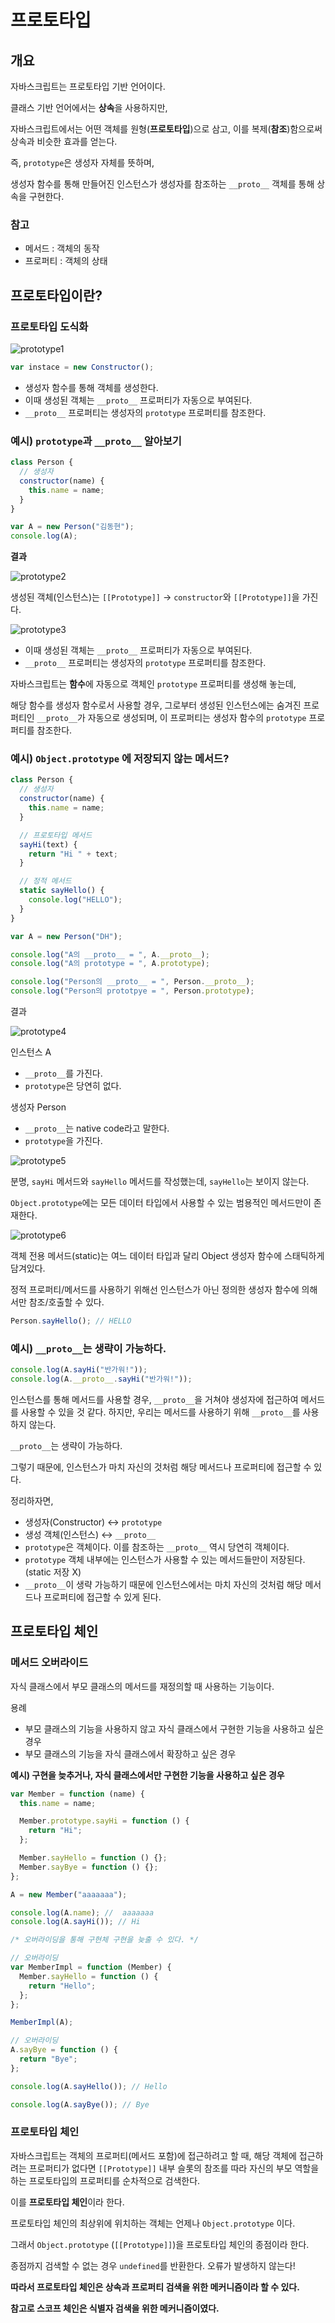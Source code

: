 # 프로토타입

## 개요

자바스크립트는 프로토타입 기반 언어이다.

클래스 기반 언어에서는 **상속**을 사용하지만,

자바스크립트에서는 어떤 객체를 원형(**프로토타입**)으로 삼고, 이를 복제(**참조**)함으로써 상속과 비슷한 효과를 얻는다.

즉, `prototype`은 생성자 자체를 뜻하며,

생성자 함수를 통해 만들어진 인스턴스가 생성자를 참조하는 `__proto__` 객체를 통해 상속을 구현한다.

### 참고

- 메서드 : 객체의 동작
- 프로퍼티 : 객체의 상태

## 프로토타입이란?

### 프로토타입 도식화

![prototype1](../image/prototype1.png)

```jsx
var instace = new Constructor();
```

- 생성자 함수를 통해 객체를 생성한다.
- 이때 생성된 객체는 `__proto__` 프로퍼티가 자동으로 부여된다.
- `__proto__` 프로퍼티는 생성자의 `prototype` 프로퍼티를 참조한다.

### 예시) `prototype`과 `__proto__` 알아보기

```jsx
class Person {
  // 생성자
  constructor(name) {
    this.name = name;
  }
}

var A = new Person("김동현");
console.log(A);
```

**결과**

![prototype2](../image/prototype2.png)

생성된 객체(인스턴스)는 `[[Prototype]]` → `constructor`와 `[[Prototype]]`을 가진다.

![prototype3](../image/prototype3.png)

- 이때 생성된 객체는 `__proto__` 프로퍼티가 자동으로 부여된다.
- `__proto__` 프로퍼티는 생성자의 `prototype` 프로퍼티를 참조한다.

자바스크립트는 **함수**에 자동으로 객체인 `prototype` 프로퍼티를 생성해 놓는데,

해당 함수를 생성자 함수로서 사용할 경우, 그로부터 생성된 인스턴스에는 숨겨진 프로퍼티인 `__proto__`가 자동으로 생성되며, 이 프로퍼티는 생성자 함수의 `prototype` 프로퍼티를 참조한다.

### 예시) `Object.prototype` 에 저장되지 않는 메서드?

```jsx
class Person {
  // 생성자
  constructor(name) {
    this.name = name;
  }

  // 프로토타입 메서드
  sayHi(text) {
    return "Hi " + text;
  }

  // 정적 메서드
  static sayHello() {
    console.log("HELLO");
  }
}

var A = new Person("DH");

console.log("A의 __proto__ = ", A.__proto__);
console.log("A의 prototype = ", A.prototype);

console.log("Person의 __proto__ = ", Person.__proto__);
console.log("Person의 prototpye = ", Person.prototype);
```

결과

![prototype4](../image/prototype4.png)

인스턴스 A

- `__proto__`를 가진다.
- `prototype`은 당연히 없다.

생성자 Person

- `__proto__`는 native code라고 말한다.
- `prototype`을 가진다.

![prototype5](../image/prototype5.png)

분명, `sayHi` 메서드와 `sayHello` 메서드를 작성했는데, `sayHello`는 보이지 않는다.

`Object.prototype`에는 모든 데이터 타입에서 사용할 수 있는 범용적인 메서드만이 존재한다.

![prototype6](../image/prototype6.png)

객체 전용 메서드(static)는 여느 데이터 타입과 달리 Object 생성자 함수에 스태틱하게 담겨있다.

정적 프로퍼티/메서드를 사용하기 위해선 인스턴스가 아닌 정의한 생성자 함수에 의해서만 참조/호출할 수 있다.

```jsx
Person.sayHello(); // HELLO
```

### 예시) `__proto__`는 생략이 가능하다.

```jsx
console.log(A.sayHi("반가워!"));
console.log(A.__proto__.sayHi("반가워!"));
```

인스턴스를 통해 메서드를 사용할 경우, `__proto__`을 거쳐야 생성자에 접근하여 메서드를 사용할 수 있을 것 같다. 하지만, 우리는 메서드를 사용하기 위해 `__proto__`를 사용하지 않는다.

`__proto__`는 생략이 가능하다.

그렇기 때문에, 인스턴스가 마치 자신의 것처럼 해당 메서드나 프로퍼티에 접근할 수 있다.

정리하자면,

- 생성자(Constructor) ↔ `prototype`
- 생성 객체(인스턴스) ↔ `__proto__`
- `prototype`은 객체이다. 이를 참조하는 `__proto__` 역시 당연히 객체이다.
- `prototype` 객체 내부에는 인스턴스가 사용할 수 있는 메서드들만이 저장된다. (static 저장 X)
- `__proto__`이 생략 가능하기 때문에 인스턴스에서는 마치 자신의 것처럼 해당 메서드나 프로퍼티에 접근할 수 있게 된다.

## 프로토타입 체인

### 메서드 오버라이드

자식 클래스에서 부모 클래스의 메서드를 재정의할 때 사용하는 기능이다.

용례

- 부모 클래스의 기능을 사용하지 않고 자식 클래스에서 구현한 기능을 사용하고 싶은 경우
- 부모 클래스의 기능을 자식 클래스에서 확장하고 싶은 경우

**예시) 구현을 늦추거나, 자식 클래스에서만 구현한 기능을 사용하고 싶은 경우**

```jsx
var Member = function (name) {
  this.name = name;

  Member.prototype.sayHi = function () {
    return "Hi";
  };

  Member.sayHello = function () {};
  Member.sayBye = function () {};
};

A = new Member("aaaaaaa");

console.log(A.name); //  aaaaaaa
console.log(A.sayHi()); // Hi

/* 오버라이딩을 통해 구현체 구현을 늦출 수 있다. */

// 오버라이딩
var MemberImpl = function (Member) {
  Member.sayHello = function () {
    return "Hello";
  };
};

MemberImpl(A);

// 오버라이딩
A.sayBye = function () {
  return "Bye";
};

console.log(A.sayHello()); // Hello

console.log(A.sayBye()); // Bye
```

### 프로토타입 체인

자바스크립트는 객체의 프로퍼티(메서드 포함)에 접근하려고 할 때, 해당 객체에 접근하려는 프로퍼티가 없다면 `[[Prototype]]` 내부 슬롯의 참조를 따라 자신의 부모 역할을 하는 프로토타입의 프로퍼티를 순차적으로 검색한다.

이를 **프로토타입 체인**이라 한다.

프로토타입 체인의 최상위에 위치하는 객체는 언제나 `Object.prototype` 이다.

그래서 `Object.prototype` (`[[Prototype]]`)을 프로토타입 체인의 종점이라 한다.

종점까지 검색할 수 없는 경우 `undefined`를 반환한다. 오류가 발생하지 않는다!

**따라서 프로토타입 체인은 상속과 프로퍼티 검색을 위한 메커니즘이라 할 수 있다.**

**참고로 스코프 체인은 식별자 검색을 위한 메커니즘이였다.**
